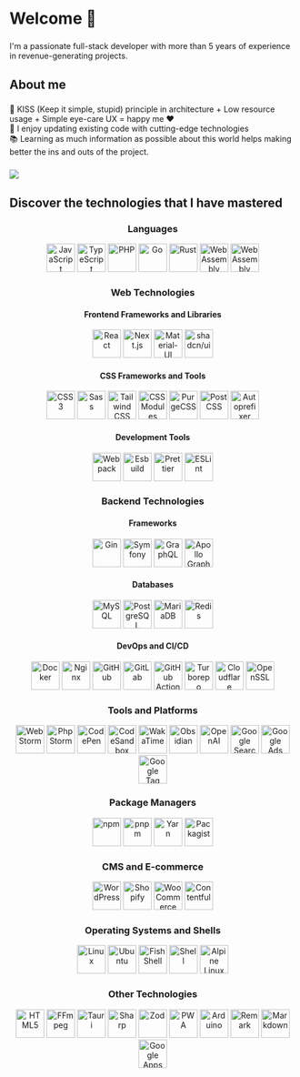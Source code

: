 <h1 align="left">Welcome 👋</h1>

###

<p align="left">I'm a passionate full-stack developer with more than 5 years of experience in revenue-generating projects.</p>

###

<h2 align="left">About me</h2>

###

<p align="left">🎯 KISS (Keep it simple, stupid) principle in architecture + Low resource usage + Simple eye-care UX = happy me ❤️<br>🎲 I enjoy updating existing code with cutting-edge technologies<br>📚  Learning as much information as possible about this world helps making better the ins and outs of the project.</p>

###

<picture>
    <source
    srcset="https://github-readme-stats.vercel.app/api?username=l-you&show_icons=true&hide=stars&show=reviews,discussions_started,discussions_answered,prs_merged,prs_merged_percentage&include_all_commits=true"
    media="(prefers-color-scheme: light), (prefers-color-scheme: no-preference)"
  />
  <source
    srcset="https://github-readme-stats.vercel.app/api?username=l-you&show_icons=true&hide=stars&show=reviews,discussions_started,discussions_answered,prs_merged,prs_merged_percentage&include_all_commits=true&theme=dark"
    media="(prefers-color-scheme: dark)"
  />

  <img src="https://github-readme-stats.vercel.app/api?username=l-you&show_icons=true&hide=stars&show=reviews,discussions_started,discussions_answered,prs_merged,prs_merged_percentage&include_all_commits=true" />
</picture>


###

<h2 align="left">Discover the technologies that I have mastered</h2>

###

<div align="center">
  <div>
      <h3>Languages</h3>
      <div>
        <img height="50" width="50" src="https://cdn.simpleicons.org/javascript/white/dark" alt="JavaScript" />
        <img height="50" width="50" src="https://cdn.simpleicons.org/typescript/white/dark" alt="TypeScript" />
        <img height="50" width="50" src="https://cdn.simpleicons.org/php/white/dark" alt="PHP" />
        <img height="50" width="50" src="https://cdn.simpleicons.org/go/white/dark" alt="Go" />
        <img height="50" width="50" src="https://cdn.simpleicons.org/rust/white/dark" alt="Rust" />
        <img height="50" width="50" src="https://cdn.simpleicons.org/webassembly/white/dark" alt="WebAssembly" />
        <img height="50" width="50" src="https://cdn.simpleicons.org/gnubash/white/dark" alt="WebAssembly" />
      </div>
    </div>
  <div>
    <h3>Web Technologies</h3>
    <div>
      <h4>Frontend Frameworks and Libraries</h4>
      <div>
        <img height="50" width="50" src="https://cdn.simpleicons.org/react/white/dark" alt="React" />
        <img height="50" width="50" src="https://cdn.simpleicons.org/nextdotjs/white/dark" alt="Next.js" />
        <img height="50" width="50" src="https://cdn.simpleicons.org/mui/white/dark" alt="Material-UI" />
        <img height="50" width="50" src="https://cdn.simpleicons.org/shadcnui/white/dark" alt="shadcn/ui" />
      </div>
    </div>
    <div>
    <div>
      <h4>CSS Frameworks and Tools</h4>
      <div>
            <img height="50" width="50" src="https://cdn.simpleicons.org/css3/white/dark" alt="CSS3" />
          <img height="50" width="50" src="https://cdn.simpleicons.org/sass/white/dark" alt="Sass" />
          <img height="50" width="50" src="https://cdn.simpleicons.org/tailwindcss/white/dark" alt="Tailwind CSS" />
          <img height="50" width="50" src="https://cdn.simpleicons.org/cssmodules/white/dark" alt="CSS Modules" />
          <img height="50" width="50" src="https://cdn.simpleicons.org/purgecss/white/dark" alt="PurgeCSS" />
          <img height="50" width="50" src="https://cdn.simpleicons.org/postcss/white/dark" alt="PostCSS" />
          <img height="50" width="50" src="https://cdn.simpleicons.org/autoprefixer/white/dark" alt="Autoprefixer" />
      </div>
    </div>
    <div>
    <div>
      <h4>Development Tools</h4>
      <div>
          <img height="50" width="50" src="https://cdn.simpleicons.org/webpack/white/dark" alt="Webpack" />
          <img height="50" width="50" src="https://cdn.simpleicons.org/esbuild/white/dark" alt="Esbuild" />
          <img height="50" width="50" src="https://cdn.simpleicons.org/prettier/white/dark" alt="Prettier" />
          <img height="50" width="50" src="https://cdn.simpleicons.org/eslint/white/dark" alt="ESLint" />
        </div>
    </div>
  </div>

<div>
  <h3>Backend Technologies</h3>
  <div>
    <h4>Frameworks</h4>
    <div>
        <img height="50" width="50" src="https://cdn.simpleicons.org/gin/white/dark" alt="Gin" />
        <img height="50" width="50" src="https://cdn.simpleicons.org/symfony/white/dark" alt="Symfony" />
        <img height="50" width="50" src="https://cdn.simpleicons.org/graphql/white/dark" alt="GraphQL" />
        <img height="50" width="50" src="https://cdn.simpleicons.org/apollographql/white/dark" alt="Apollo GraphQL" />
    </div>
  <div>
  <div>
      <h4>Databases</h3>
      <div>
          <img height="50" width="50" src="https://cdn.simpleicons.org/mysql/white/dark" alt="MySQL" />
          <img height="50" width="50" src="https://cdn.simpleicons.org/postgresql/white/dark" alt="PostgreSQL" />
          <img height="50" width="50" src="https://cdn.simpleicons.org/mariadb/white/dark" alt="MariaDB" />
          <img height="50" width="50" src="https://cdn.simpleicons.org/redis/white/dark" alt="Redis" />
        </div>
  <div>
  <div>
    <h4>DevOps and CI/CD</h3>
    <div>
        <img height="50" width="50" src="https://cdn.simpleicons.org/docker/white/dark" alt="Docker" />
<img height="50" width="50" src="https://cdn.simpleicons.org/nginx/white/dark" alt="Nginx" />
<img height="50" width="50" src="https://cdn.simpleicons.org/github/white/dark" alt="GitHub" />
<img height="50" width="50" src="https://cdn.simpleicons.org/gitlab/white/dark" alt="GitLab" />
<img height="50" width="50" src="https://cdn.simpleicons.org/githubactions/white/dark" alt="GitHub Actions" />
<img height="50" width="50" src="https://cdn.simpleicons.org/turborepo/white/dark" alt="Turborepo" />
<img height="50" width="50" src="https://cdn.simpleicons.org/cloudflare/white/dark" alt="Cloudflare" />
<img height="50" width="50" src="https://cdn.simpleicons.org/openssl/white/dark" alt="OpenSSL" />
    </div>
  <div>
<div>
  <h3>Tools and Platforms</h3>
  <div>
      <img height="50" width="50" src="https://cdn.simpleicons.org/webstorm/white/dark" alt="WebStorm" />
    <img height="50" width="50" src="https://cdn.simpleicons.org/phpstorm/white/dark" alt="PhpStorm" />
    <img height="50" width="50" src="https://cdn.simpleicons.org/codepen/white/dark" alt="CodePen" />
    <img height="50" width="50" src="https://cdn.simpleicons.org/codesandbox/white/dark" alt="CodeSandbox" />
    <img height="50" width="50" src="https://cdn.simpleicons.org/wakatime/white/dark" alt="WakaTime" />
    <img height="50" width="50" src="https://cdn.simpleicons.org/obsidian/white/dark" alt="Obsidian" />
    <img height="50" width="50" src="https://cdn.simpleicons.org/openai/white/dark" alt="OpenAI" />
    <img height="50" width="50" src="https://cdn.simpleicons.org/googlesearchconsole/white/dark" alt="Google Search Console" />
    <img height="50" width="50" src="https://cdn.simpleicons.org/googleads/white/dark" alt="Google Ads" />
    <img height="50" width="50" src="https://cdn.simpleicons.org/googletagmanager/white/dark" alt="Google Tag Manager" />
  </div>
</div>

<div>
  <h3>Package Managers</h3> 
<div>
  <img height="50" width="50" src="https://cdn.simpleicons.org/npm/white/dark" alt="npm" />
<img height="50" width="50" src="https://cdn.simpleicons.org/pnpm/white/dark" alt="pnpm" />
<img height="50" width="50" src="https://cdn.simpleicons.org/yarn/white/dark" alt="Yarn" />
  <img height="50" width="50" src="https://cdn.simpleicons.org/packagist/white/dark" alt="Packagist" />
</div>
</div>

<div>
  <h3>CMS and E-commerce</h3>
<div>
  <img height="50" width="50" src="https://cdn.simpleicons.org/wordpress/white/dark" alt="WordPress" />
<img height="50" width="50" src="https://cdn.simpleicons.org/shopify/white/dark" alt="Shopify" />
<img height="50" width="50" src="https://cdn.simpleicons.org/woocommerce/white/dark" alt="WooCommerce" />
<img height="50" width="50" src="https://cdn.simpleicons.org/contentful/white/dark" alt="Contentful" />
</div>
</div>

  <div>
    <h3>Operating Systems and Shells</h3>
    <div>
      <img height="50" width="50" src="https://cdn.simpleicons.org/linux/white/dark" alt="Linux" />
      <img height="50" width="50" src="https://cdn.simpleicons.org/ubuntu/white/dark" alt="Ubuntu" />
      <img height="50" width="50" src="https://cdn.simpleicons.org/fishshell/white/dark" alt="Fish Shell" />
      <img height="50" width="50" src="https://cdn.simpleicons.org/shell/white/dark" alt="Shell" />
      <img height="50" width="50" src="https://cdn.simpleicons.org/alpinelinux/white/dark" alt="Alpine Linux" />
    </div>
  </div>

  <div>
    <h3>Other Technologies</h3>
    <div>
      <img height="50" width="50" src="https://cdn.simpleicons.org/html5/white/dark" alt="HTML5" />
      <img height="50" width="50" src="https://cdn.simpleicons.org/ffmpeg/white/dark" alt="FFmpeg" />
      <img height="50" width="50" src="https://cdn.simpleicons.org/tauri/white/dark" alt="Tauri" />
      <img height="50" width="50" src="https://cdn.simpleicons.org/sharp/white/dark" alt="Sharp" />
      <img height="50" width="50" src="https://cdn.simpleicons.org/zod/white/dark" alt="Zod" />
      <img height="50" width="50" src="https://cdn.simpleicons.org/pwa/white/dark" alt="PWA" />
      <img height="50" width="50" src="https://cdn.simpleicons.org/arduino/white/dark" alt="Arduino" />
      <img height="50" width="50" src="https://cdn.simpleicons.org/remark/white/dark" alt="Remark" />
      <img height="50" width="50" src="https://cdn.simpleicons.org/markdown/white/dark" alt="Markdown" />
      <img height="50" width="50" src="https://cdn.simpleicons.org/googleappsscript/white/dark" alt="Google Apps Script" />
    </div>
  </div>
</div>


